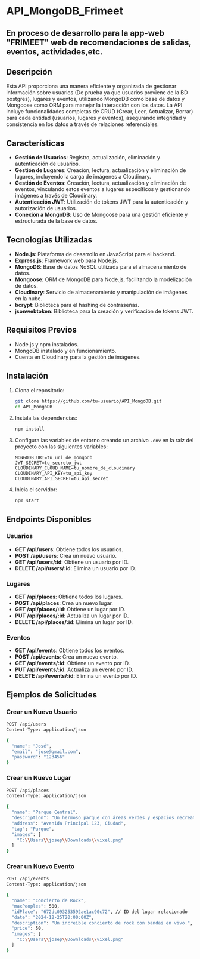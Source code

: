 

# API_MongoDB_Frimeet

## En proceso de desarrollo para la app-web "FRIMEET" web de recomendaciones de salidas, eventos, actividades,etc.

## Descripción

Esta API proporciona una manera eficiente y organizada de gestionar información sobre usuarios (De prueba ya que usuarios proviene de la BD postgres), lugares y eventos, utilizando MongoDB como base de datos y Mongoose como ORM para manejar la interacción con los datos. La API incluye funcionalidades completas de CRUD (Crear, Leer, Actualizar, Borrar) para cada entidad (usuarios, lugares y eventos), asegurando integridad y consistencia en los datos a través de relaciones referenciales.

## Características

- **Gestión de Usuarios**: Registro, actualización, eliminación y autenticación de usuarios.
- **Gestión de Lugares**: Creación, lectura, actualización y eliminación de lugares, incluyendo la carga de imágenes a Cloudinary.
- **Gestión de Eventos**: Creación, lectura, actualización y eliminación de eventos, vinculando estos eventos a lugares específicos y gestionando imágenes a través de Cloudinary.
- **Autenticación JWT**: Utilización de tokens JWT para la autenticación y autorización de usuarios.
- **Conexión a MongoDB**: Uso de Mongoose para una gestión eficiente y estructurada de la base de datos.

## Tecnologías Utilizadas

- **Node.js**: Plataforma de desarrollo en JavaScript para el backend.
- **Express.js**: Framework web para Node.js.
- **MongoDB**: Base de datos NoSQL utilizada para el almacenamiento de datos.
- **Mongoose**: ORM de MongoDB para Node.js, facilitando la modelización de datos.
- **Cloudinary**: Servicio de almacenamiento y manipulación de imágenes en la nube.
- **bcrypt**: Biblioteca para el hashing de contraseñas.
- **jsonwebtoken**: Biblioteca para la creación y verificación de tokens JWT.

## Requisitos Previos

- Node.js y npm instalados.
- MongoDB instalado y en funcionamiento.
- Cuenta en Cloudinary para la gestión de imágenes.

## Instalación

1. Clona el repositorio:
   ```bash
   git clone https://github.com/tu-usuario/API_MongoDB.git
   cd API_MongoDB
   ```

2. Instala las dependencias:
   ```bash
   npm install
   ```

3. Configura las variables de entorno creando un archivo `.env` en la raíz del proyecto con las siguientes variables:
   ```env
   MONGODB_URI=tu_uri_de_mongodb
   JWT_SECRET=tu_secreto_jwt
   CLOUDINARY_CLOUD_NAME=tu_nombre_de_cloudinary
   CLOUDINARY_API_KEY=tu_api_key
   CLOUDINARY_API_SECRET=tu_api_secret
   ```

4. Inicia el servidor:
   ```bash
   npm start
   ```

## Endpoints Disponibles

### Usuarios

- **GET /api/users**: Obtiene todos los usuarios.
- **POST /api/users**: Crea un nuevo usuario.
- **GET /api/users/:id**: Obtiene un usuario por ID.
- **DELETE /api/users/:id**: Elimina un usuario por ID.

### Lugares

- **GET /api/places**: Obtiene todos los lugares.
- **POST /api/places**: Crea un nuevo lugar.
- **GET /api/places/:id**: Obtiene un lugar por ID.
- **PUT /api/places/:id**: Actualiza un lugar por ID.
- **DELETE /api/places/:id**: Elimina un lugar por ID.

### Eventos

- **GET /api/events**: Obtiene todos los eventos.
- **POST /api/events**: Crea un nuevo evento.
- **GET /api/events/:id**: Obtiene un evento por ID.
- **PUT /api/events/:id**: Actualiza un evento por ID.
- **DELETE /api/events/:id**: Elimina un evento por ID.

## Ejemplos de Solicitudes

### Crear un Nuevo Usuario
```bash
POST /api/users
Content-Type: application/json

{
  "name": "José",
  "email": "jose@gmail.com",
  "password": "123456"
}
```

### Crear un Nuevo Lugar
```bash
POST /api/places
Content-Type: application/json

{
  "name": "Parque Central",
  "description": "Un hermoso parque con áreas verdes y espacios recreativos.",
  "address": "Avenida Principal 123, Ciudad",
  "tag": "Parque",
  "images": [
    "C:\\Users\\josep\\Downloads\\vixel.png"
  ]
}
```

### Crear un Nuevo Evento
```bash
POST /api/events
Content-Type: application/json

{
  "name": "Concierto de Rock",
  "maxPeoples": 500,
  "idPlace": "672dc093253592ae1ac90c72", // ID del lugar relacionado
  "date": "2024-12-25T20:00:00Z",
  "description": "Un increíble concierto de rock con bandas en vivo.",
  "price": 50,
  "images": [
    "C:\\Users\\josep\\Downloads\\vixel.png"
  ]
}
```

